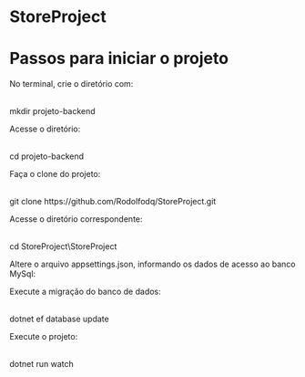 # StoreProject
<h1>Passos para iniciar o projeto</h1>

<p>No terminal, crie o diretório com:</p>
<p><br>mkdir projeto-backend</br></p>

<p>Acesse o diretório:</p>
<p><br>cd projeto-backend</br></p>

<p>Faça o clone do projeto:</p>
<p><br>git clone https://github.com/Rodolfodq/StoreProject.git</br></p>

<p>Acesse o diretório correspondente:</p>
<p><br>cd StoreProject\StoreProject</br></p>

<p>Altere o arquivo appsettings.json, informando os dados de acesso ao banco MySql:</p>

<p>Execute a migração do banco de dados:</p>
<p><br>dotnet ef database update</br></p>

<p>Execute o projeto:</p>
<p><br>dotnet run watch</br></p>
